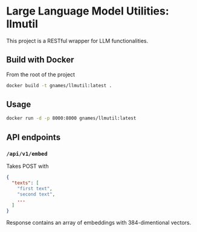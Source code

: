 # Large Language Model Utilities: llmutil

This project is a RESTful wrapper for LLM functionalities.

## Build with Docker

From the root of the project

```bash
docker build -t gnames/llmutil:latest .
```
## Usage

```bash
docker run -d -p 8000:8000 gnames/llmutil:latest
```

## API endpoints

### `/api/v1/embed`

Takes POST with

```json
{
  "texts": [
    "first text",
    "second text",
    ...
  ]
}
```

Response contains an array of embeddings with 384-dimentional vectors.